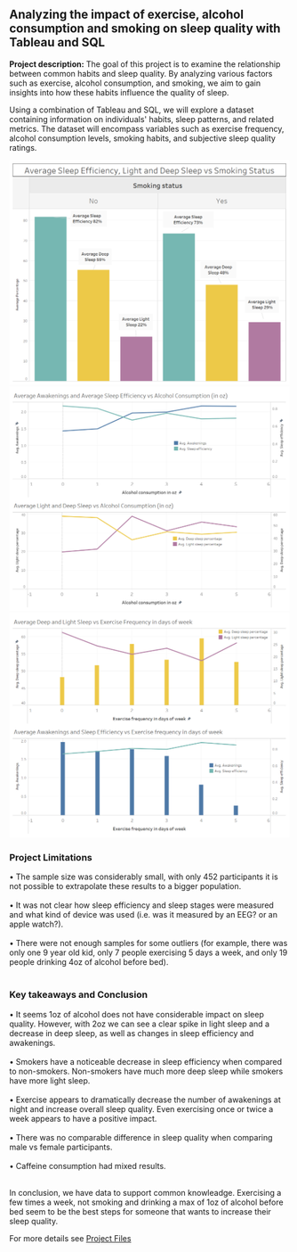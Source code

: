 ## Analyzing the impact of exercise, alcohol consumption and smoking on sleep quality with Tableau and SQL

**Project description:** The goal of this project is to examine the relationship between common habits and sleep quality. By analyzing various factors such as exercise, alcohol consumption, and smoking, we aim to gain insights into how these habits influence the quality of sleep.

Using a combination of Tableau and SQL, we will explore a dataset containing information on individuals' habits, sleep patterns, and related metrics. The dataset will encompass variables such as exercise frequency, alcohol consumption levels, smoking habits, and subjective sleep quality ratings.

<img src="images/Smoking Dashboard1.png"/>
<img src="images/Alcohol Dashboard.png"/>
<img src="images/Exercise Dashboard.png"/>

### Project Limitations
• The sample size was considerably small, with only 452 participants it is not possible to extrapolate these results to a bigger population.  <br><br>
• It was not clear how sleep efficiency and sleep stages were measured and what kind of device was used (i.e. was it measured by an EEG? or an apple watch?).<br><br>
• There were not enough samples for some outliers (for example, there was only one 9 year old kid, only 7 people exercising 5 days a week, and only 19 people drinking 4oz of alcohol before bed). <br><br>

### Key takeaways and Conclusion

• It seems 1oz of alcohol does not have considerable impact on sleep quality. However, with 2oz we can see a clear spike in light sleep and a decrease in deep sleep, as well as changes in sleep efficiency and awakenings.  <br><br>
• Smokers have a noticeable decrease in sleep efficiency when compared to non-smokers. Non-smokers have much more deep sleep while smokers have more light sleep.  <br><br>
• Exercise appears to dramatically decrease the number of awakenings at night and increase overall sleep quality. Even exercising once or twice a week appears to have a positive impact.  <br><br>
• There was no comparable difference in sleep quality when comparing male vs female participants.  <br><br>
• Caffeine consumption had mixed results. <br><br>

In conclusion, we have data to support common knowleadge. Exercising a few times a week, not smoking and drinking a max of 1oz of alcohol before bed seem to be the best steps for someone that wants to increase their sleep quality.

For more details see <a href="https://github.com/RodolfoAMaranhao/Predicting-Song-Popularity-on-Spotify">Project Files</a> 


